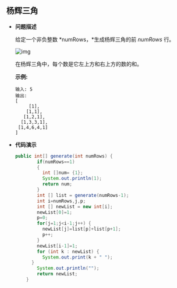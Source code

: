 ## 杨辉三角

- **问题描述**

  给定一个非负整数 *numRows，*生成杨辉三角的前 *numRows* 行。

  ![img](https://upload.wikimedia.org/wikipedia/commons/0/0d/PascalTriangleAnimated2.gif)

  在杨辉三角中，每个数是它左上方和右上方的数的和。

  **示例:**

  ```
  输入: 5
  输出:
  [
       [1],
      [1,1],
     [1,2,1],
    [1,3,3,1],
   [1,4,6,4,1]
  ]
  ```

- **代码演示**

  ```java
  public int[] generate(int numRows) {
          if(numRows==1)
          {
          	int []num= {1};
          	System.out.println(1);
          	return num;
          }
          int [] list = generate(numRows-1);
          int i=numRows,j,p;
          int [] newList = new int[i];
          newList[0]=1;
          p=0;
          for(j=1;j<i-1;j++) {
          	newList[j]=list[p]+list[p+1];
          	p++;
          }
          newList[i-1]=1;
          for (int k : newList) {
  			System.out.print(k + " ");
  		}
          System.out.println("");
          return newList;
      }
  ```

  

